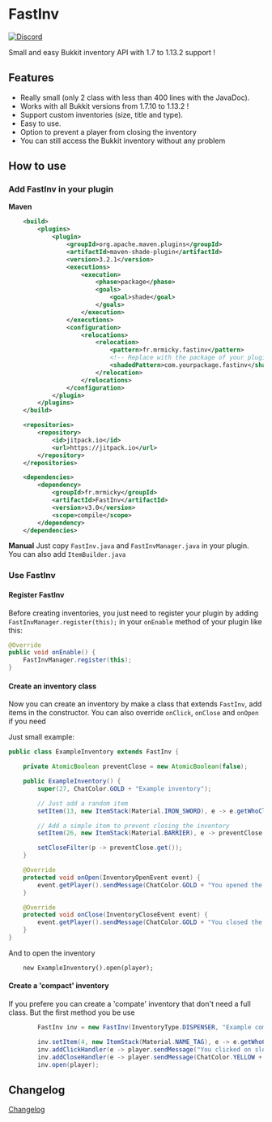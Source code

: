 # FastInv
[![Discord](https://img.shields.io/discord/390919659874156560.svg?colorB=7289da&label=discord&logo=discord&logoColor=white)](https://discord.gg/q9UwaBT)

Small and easy Bukkit inventory API with 1.7 to 1.13.2 support !

## Features
* Really small (only 2 class with less than 400 lines with the JavaDoc).
* Works with all Bukkit versions from 1.7.10 to 1.13.2 !
* Support custom inventories (size, title and type).
* Easy to use.
* Option to prevent a player from closing the inventory
* You can still access the Bukkit inventory without any problem

## How to use

### Add FastInv in your plugin
**Maven**
```xml
    <build>
        <plugins>
            <plugin>
                <groupId>org.apache.maven.plugins</groupId>
                <artifactId>maven-shade-plugin</artifactId>
                <version>3.2.1</version>
                <executions>
                    <execution>
                        <phase>package</phase>
                        <goals>
                            <goal>shade</goal>
                        </goals>
                    </execution>
                </executions>
                <configuration>
                    <relocations>
                        <relocation>
                            <pattern>fr.mrmicky.fastinv</pattern>
                            <!-- Replace with the package of your plugin ! -->
                            <shadedPattern>com.yourpackage.fastinv</shadedPattern>
                        </relocation>
                    </relocations>
                </configuration>
            </plugin>
        </plugins>
    </build>
```
```xml
    <repositories>
        <repository>
            <id>jitpack.io</id>
            <url>https://jitpack.io</url>
        </repository>
    </repositories>
```
```xml
    <dependencies>
        <dependency>
            <groupId>fr.mrmicky</groupId>
            <artifactId>FastInv</artifactId>
            <version>v3.0</version>
            <scope>compile</scope>
        </dependency>
    </dependencies>
```

**Manual**
Just copy `FastInv.java` and `FastInvManager.java` in your plugin. You can also add `ItemBuilder.java`

### Use FastInv

#### Register FastInv
Before creating inventories, you just need to register your plugin by adding `FastInvManager.register(this);` in your `onEnable` method of your plugin like this:
```java
@Override
public void onEnable() {
    FastInvManager.register(this);
}
```

#### Create an inventory class
Now you can create an inventory by make a class that extends `FastInv`, add items in the constructor. 
You can also override `onClick`, `onClose` and `onOpen` if you need

Just small example:
```java
public class ExampleInventory extends FastInv {

    private AtomicBoolean preventClose = new AtomicBoolean(false);

    public ExampleInventory() {
        super(27, ChatColor.GOLD + "Example inventory");

        // Just add a random item
        setItem(13, new ItemStack(Material.IRON_SWORD), e -> e.getWhoClicked().sendMessage("You clicked on the sword"));

        // Add a simple item to prevent closing the inventory
        setItem(26, new ItemStack(Material.BARRIER), e -> preventClose.set(!preventClose.get()));

        setCloseFilter(p -> preventClose.get());
    }

    @Override
    protected void onOpen(InventoryOpenEvent event) {
        event.getPlayer().sendMessage(ChatColor.GOLD + "You opened the inventory");
    }

    @Override
    protected void onClose(InventoryCloseEvent event) {
        event.getPlayer().sendMessage(ChatColor.GOLD + "You closed the inventory");
    }
}
````

And to open the inventory
```
    new ExampleInventory().open(player);
```

#### Create a 'compact' inventory

If you prefere you can create a 'compate' inventory that don't need a full class. But the first method you be use

```java
        FastInv inv = new FastInv(InventoryType.DISPENSER, "Example compact inventory");

        inv.setItem(4, new ItemStack(Material.NAME_TAG), e -> e.getWhoClicked().sendMessage("You clicked on the name tag"));
        inv.addClickHandler(e -> player.sendMessage("You clicked on slot " + e.getSlot()));
        inv.addCloseHandler(e -> player.sendMessage(ChatColor.YELLOW + "Inventory closed"));
        inv.open(player);
```

## Changelog

[Changelog](CHANGELOG.md)
